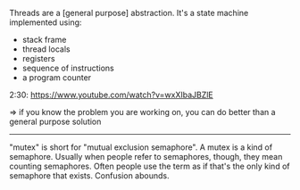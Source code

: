 Threads are a [general purpose] abstraction.
It's a state machine implemented using:

- stack frame
- thread locals
- registers
- sequence of instructions
- a program counter

2:30:
https://www.youtube.com/watch?v=wxXIbaJBZlE

=> if you know the problem you are working on, you can do better than a general purpose solution

---

"mutex" is short for "mutual exclusion semaphore".  A mutex is
a kind of semaphore.  Usually when people refer to semaphores, though, they
mean counting semaphores.  Often people use the term as if that's the only
kind of semaphore that exists.  Confusion abounds.


